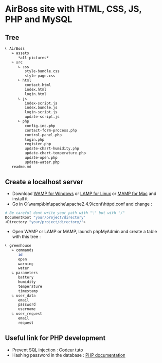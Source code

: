 # AirBoss site with HTML, CSS, JS, PHP and MySQL

## Tree
``` bash
∟ AirBoss
   ∟ assets
      *all-pictures*
   ∟ src
      ∟ css
         style-bundle.css
         style-page.css
      ∟ html
         contact.html
         index.html
         login.html
      ∟ js
         index-script.js
         index.bundle.js
         login-script.js
         update-script.js
      ∟ php
         config.inc.php
         contact-form-process.php
         control-panel.php
         login.php
         register.php
         update-chart-humidity.php
         update-chart-temperature.php
         update-open.php
         update-water.php
   readme.md
```

## Create a localhost server
- Download [WAMP for Windows](https://www.wampserver.com/) or [LAMP for Linux](https://doc.ubuntu-fr.org/lamp) or [MAMP for Mac](https://www.mamp.info/en/mac/) and install it
- Go in C:\wamp\bin\apache\apache2.4.9\conf\httpd.conf and change :
``` bash
# Be careful dont write your path with "\" but with "/"
DocumentRoot "your/project/directory"
<Directory "your/project/directory/">
```

- Open WAMP or LAMP or MAMP, launch phpMyAdmin and create a table with this tree :
``` bash
∟ greenhouse
   ∟ commands
      id
      open
      warning
      water
   ∟ parameters
      battery
      humidity
      temperature
      timestamp
   ∟ user_data
      email
      password
      username
   ∟ user_request
      email
      request
```

## Useful link for PHP development
- Prevent SQL injection : [Codeur tuto](https://www.codeur.com/tuto/php/se-proteger-injections-sql/)
- Hashing password in the database : [PHP documentation](https://www.php.net/manual/en/function.password-hash.php)